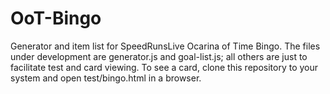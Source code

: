 OoT-Bingo
=========

Generator and item list for SpeedRunsLive Ocarina of Time Bingo. The files under development are generator.js and goal-list.js; all others are just to facilitate test and card viewing. To see a card, clone this repository to your system and open test/bingo.html in a browser.
